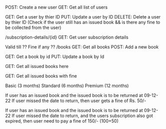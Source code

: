 <!-- /users -->
POST: Create a new user 
GET: Get all list of users

<!-- /users/{id} -->
GET: Get a user by thier ID PUT: Update a user by ID 
DELETE: Delete a user by thier ID (Check if the user still has an issued book && is there any fine to be collected from the user)

<!-- /users -->
/subscription-details/{id}
GET: Get user subscription details

<!-- Date of Subscription -->
Valid till ??
Fine if any ??
/books
GET: Get all books POST: Add a new book

<!-- /books/{id} -->
GET: Get a book by id PUT: Update a book by Id

<!-- /books/issued -->
GET: Get all issued books here

<!-- /books/issued/withFine -->
GET: Get all issued books with fine

<!-- Subscription Type -->
Basic (3 months) Standard (6 months) Premium (12 months)

If user has an issued book and the issued book is to be returned at 09-12-22 If user missed the date to return, then user gets a fine of Rs. 50/-

If user has an issued book and the issued book is to be returned at 09-12-22 If user missed the date to return, and the users subscription also got expired, then user need to pay a fine of 150/- (100+50)


<!-- MVC Archtech 
 model view controller-->
